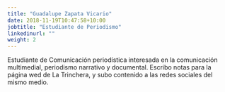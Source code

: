 ```yaml
---
title: "Guadalupe Zapata Vicario"
date: 2018-11-19T10:47:58+10:00
jobtitle: "Estudiante de Periodismo"
linkedinurl: ""
weight: 2
---
```


Estudiante de Comunicación periodística interesada en la comunicación multimedial, periodismo narrativo y documental. Escribo notas para la página wed de La Trinchera, y subo contenido a las redes sociales del mismo medio.
